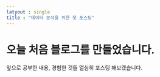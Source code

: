 ```yaml
---
latyout : single
title : "데이터 분석을 위한 첫 포스팅"
---
```


# 오늘 처음 블로그를 만들었습니다.

앞으로 공부한 내용, 경험한 것들 열심히 포스팅 해보겠습니다. 

